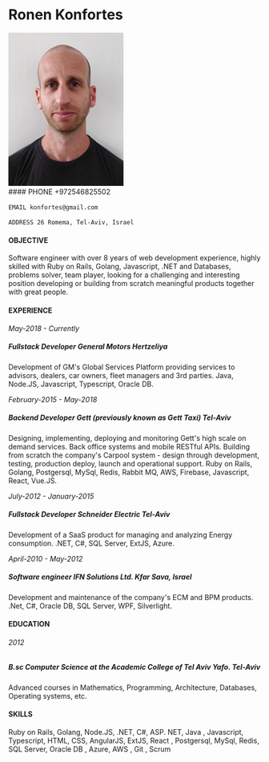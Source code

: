 # Ronen Konfortes
<img src="./me.jpg" alt="drawing" width="230"/>
</br>
#### PHONE +972546825502

```
EMAIL konfortes@gmail.com
```
```
ADDRESS 26 Romema, Tel-Aviv, Israel
```
#### OBJECTIVE
Software engineer with over 8 years of web development experience, highly skilled with Ruby on Rails, Golang,
Javascript, .NET and Databases, problems solver, team player, looking for a challenging and interesting position
developing or building from scratch meaningful products together with great people.
</br>
#### EXPERIENCE
_May-2018 - Currently_
##### ***Fullstack Developer*** General Motors Hertzeliya
Development of GM's Global Services Platform providing services to advisors, dealers, car owners, fleet managers
and 3rd parties.
Java, Node.JS, Javascript, Typescript, Oracle DB.

_February-2015 - May-2018_
##### ***Backend Developer*** Gett (previously known as Gett Taxi) Tel-Aviv
Designing, implementing, deploying and monitoring Gett's high scale on demand services. Back office systems
and mobile RESTful APIs.
Building from scratch the company's Carpool system - design through development, testing, production deploy,
launch and operational support.
Ruby on Rails, Golang, Postgersql, MySql, Redis, Rabbit MQ, AWS, Firebase, Javascript, React, Vue.JS.

_July-2012 - January-2015_
##### ***Fullstack Developer*** Schneider Electric Tel-Aviv
Development of a SaaS product for managing and analyzing Energy consumption.
.NET, C#, SQL Server, ExtJS, Azure.

_April-2010 - May-2012_
##### ***Software engineer*** IFN Solutions Ltd. Kfar Sava, Israel
Development and maintenance of the company's ECM and BPM products.
.Net, C#, Oracle DB, SQL Server, WPF, Silverlight.
</br>
#### EDUCATION
###### 2012
##### B.sc Computer Science at the Academic College of Tel Aviv Yafo. Tel-Aviv
Advanced courses in Mathematics, Programming, Architecture, Databases, Operating systems, etc.
</br>
#### SKILLS
Ruby on Rails, Golang, Node.JS, .NET, C#, ASP. NET, Java , Javascript, Typescript, HTML, CSS, AngularJS, ExtJS,
React , Postgersql, MySql, Redis, SQL Server, Oracle DB , Azure, AWS , Git , Scrum
